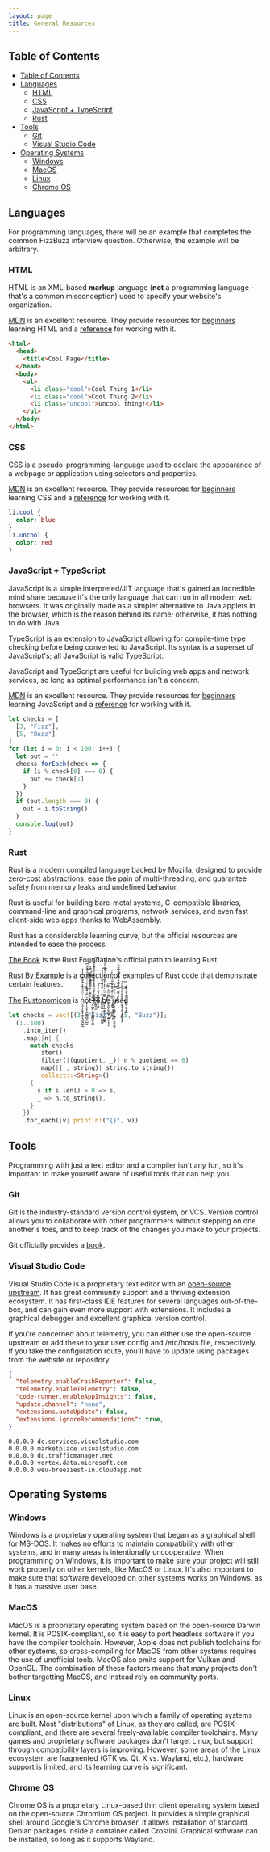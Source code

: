 ```yaml
---
layout: page
title: General Resources
---
```


## Table of Contents
- [Table of Contents](#table-of-contents)
- [Languages](#languages)
  - [HTML](#html)
  - [CSS](#css)
  - [JavaScript + TypeScript](#javascript--typescript)
  - [Rust](#rust)
- [Tools](#tools)
  - [Git](#git)
  - [Visual Studio Code](#visual-studio-code)
- [Operating Systems](#operating-systems)
  - [Windows](#windows)
  - [MacOS](#macos)
  - [Linux](#linux)
  - [Chrome OS](#chrome-os)

## Languages

For programming languages, there will be an example that completes the common FizzBuzz interview question. Otherwise, the example will be arbitrary.

### HTML

HTML is an XML-based **markup** language (**not** a programming language - that's a common misconception) used to specify your website's organization.

[MDN](https://developer.mozilla.org/) is an excellent resource. They provide resources for [beginners](https://developer.mozilla.org/en-US/docs/Learn) learning HTML and a [reference](https://developer.mozilla.org/en-US/docs/Web/HTML) for working with it.

```html
<html>
  <head>
    <title>Cool Page</title>
  </head>
  <body>
    <ul>
      <li class="cool">Cool Thing 1</li>
      <li class="cool">Cool Thing 2</li>
      <li class="uncool">Uncool thing!</li>
    </ul>
  </body>
</html>
```

### CSS

CSS is a pseudo-programming-language used to declare the appearance of a webpage or application using selectors and properties.

[MDN](https://developer.mozilla.org/) is an excellent resource. They provide resources for [beginners](https://developer.mozilla.org/en-US/docs/Learn) learning CSS and a [reference](https://developer.mozilla.org/en-US/docs/Web/CSS) for working with it.

```css
li.cool {
  color: blue
}
li.uncool {
  color: red
}
```

### JavaScript + TypeScript

JavaScript is a simple interpreted/JIT language that's gained an incredible mind share because it's the only language that can run in all modern web browsers. It was originally made as a simpler alternative to Java applets in the browser, which is the reason behind its name; otherwise, it has nothing to do with Java.

TypeScript is an extension to JavaScript allowing for compile-time type checking before being converted to JavaScript. Its syntax is a superset of JavaScript's; all JavaScript is valid TypeScript.

JavaScript and TypeScript are useful for building web apps and network services, so long as optimal performance isn't a concern.

[MDN](https://developer.mozilla.org/) is an excellent resource. They provide resources for [beginners](https://developer.mozilla.org/en-US/docs/Learn) learning JavaScript and a [reference](https://developer.mozilla.org/en-US/docs/Web/JavaScript) for working with it.

```javascript
let checks = [
  [3, "Fizz"],
  [5, "Buzz"]
]
for (let i = 0; i < 100; i++) {
  let out = ''
  checks.forEach(check => {
    if (i % check[0] === 0) {
      out += check[1]
    }
  })
  if (out.length === 0) {
    out = i.toString()
  }
  console.log(out)
}
```

### Rust

Rust is a modern compiled language backed by Mozilla, designed to provide zero-cost abstractions, ease the pain of multi-threading, and guarantee safety from memory leaks and undefined behavior.

Rust is useful for building bare-metal systems, C-compatible libraries, command-line and graphical programs, network services, and even fast client-side web apps thanks to WebAssembly.

Rust has a considerable learning curve, but the official resources are intended to ease the process.

[The Book](https://doc.rust-lang.org/stable/book/) is the Rust Foundation's official path to learning Rust.

[Rust By Example](https://doc.rust-lang.org/stable/rust-by-example/) is a collection of examples of Rust code that demonstrate certain features.

[The Rustonomicon](https://doc.rust-lang.org/nomicon/) is n̮͉̠̥̦̥͙̣̪̗͉͚͈̺̟̲ͥͭ̈ͩ̉̂ͯ͒̌̏̐̎͑̓̀͘͜͟͟ͅo̟̦̖͈̞̹̫̰̲̮̺̠͍̺̮ͮ̿͗̐̾ͭ͒ͨͭ̒̎͐ͣ͊̈̓͆̚͘͝t͛̍͌ͥ̐̀̔ͤ̌̂͒̐ͥ͆͊͐͏̙̬̦͔̪̭͍̰̦̕ ̴̶̡̥̪̭̩̹͈̬̲̺͇̮̝̘͇͆͊̀̍ͥ̀̊̒ͨͫͣ̈́ͥ͑ͦ̃͢tͯͪ͛̋̈́̑̎͑ͯͦͥͮͭͭ͛͐͒ͮ́͡҉̶̨̲̼̦̼o͆͂ͨ̽̌͑̍̊̚͏̠̰͙̺̲̦̦̭̤͡ ̸̨̛͈̮̺̜̝̗͕͈̮̜͚̯̰̦ͭ̏̒ͬ̍̑ͦ̌ͤ͋̀͐͒͑́͠b̸̸̳͕̩͚͕̳͉̩̼̺̰̱̭͊͆ͦ̆ͥ͐̓̇̽̆ͬ͛ͣͩ̽̎͐ͣͣ̀͡e̷̥̯̯̮̦̬̲͚͓̲̰͍͎͎̜͕̿ͮͫͪ͑͌͠ ̢̱͇̙̦̯̺̘̙̜̙̆̅ͥ̌̒̐̃̌ͯ̃ͧ͗ͪ̒́̕ͅu̵̸̴̪͓̭̜̭̻̝̜̜̻̥͕̬̬̲̫̥ͥ͗ͯ̈̄ͤ͗ͮ͜͜sͦ̽̌̃̽̓ͧ̓́ͮͧ̅̒̑̐͆̐͆͏̞̖̻̯̀ͅē̶̮͈̖̥̩̭̘͕̪̻͓̗̙̊̓ͤͣ̆͐ͦ́͜͟͠d̨ͨͭ̾̇͊̕͏͎̫̹̮̰̺̪̹̮̟͙̻́͘

```rust
let checks = vec![(3, "Fizz"), (5, "Buzz")];
  (1..100)
    .into_iter()
    .map(|n| {
      match checks
        .iter()
        .filter(|(quotient, _)| n % quotient == 0)
        .map(|(_, string)| string.to_string())
        .collect::<String>()
      {
        s if s.len() > 0 => s,
        _ => n.to_string(),
      }
    })
    .for_each(|v| println!("{}", v))
```

## Tools

Programming with just a text editor and a compiler isn't any fun, so it's important to make yourself aware of useful tools that can help you.

### Git

Git is the industry-standard version control system, or VCS. Version control allows you to collaborate with other programmers without stepping on one another's toes, and to keep track of the changes you make to your projects.

Git officially provides a [book](https://git-scm.com/book/en/v2).

### Visual Studio Code

Visual Studio Code is a proprietary text editor with an [open-source upstream](https://github.com/microsoft/vscode). It has great community support and a thriving extension ecosystem. It has first-class IDE features for several languages out-of-the-box, and can gain even more support with extensions. It includes a graphical debugger and excellent graphical version control.

If you're concerned about telemetry, you can either use the open-source upstream or add these to your user config and /etc/hosts file, respectively. If you take the configuration route, you'll have to update using packages from the website or repository.

```json
{
  "telemetry.enableCrashReporter": false,
  "telemetry.enableTelemetry": false,
  "code-runner.enableAppInsights": false,
  "update.channel": "none",
  "extensions.autoUpdate": false,
  "extensions.ignoreRecommendations": true,
}
```

```hosts
0.0.0.0 dc.services.visualstudio.com
0.0.0.0 marketplace.visualstudio.com
0.0.0.0 dc.trafficmanager.net
0.0.0.0 vortex.data.microsoft.com
0.0.0.0 weu-breeziest-in.cloudapp.net
```

## Operating Systems

### Windows

Windows is a proprietary operating system that began as a graphical shell for MS-DOS. It makes no efforts to maintain compatibility with other systems, and in many areas is intentionally uncooperative. When programming on Windows, it is important to make sure your project will still work properly on other kernels, like MacOS or Linux. It's also important to make sure that software developed on other systems works on Windows, as it has a massive user base.

### MacOS

MacOS is a proprietary operating system based on the open-source Darwin kernel. It is POSIX-compliant, so it is easy to port headless software if you have the compiler toolchain. However, Apple does not publish toolchains for other systems, so cross-compiling for MacOS from other systems requires the use of unofficial tools. MacOS also omits support for Vulkan and OpenGL. The combination of these factors means that many projects don't bother targetting MacOS, and instead rely on community ports.

### Linux

Linux is an open-source kernel upon which a family of operating systems are built. Most "distributions" of Linux, as they are called, are POSIX-compliant, and there are several freely-available compiler toolchains. Many games and proprietary software packages don't target Linux, but support through compatibility layers is improving. However, some areas of the Linux ecosystem are fragmented (GTK vs. Qt, X vs. Wayland, etc.), hardware support is limited, and its learning curve is significant.

### Chrome OS

Chrome OS is a proprietary Linux-based thin client operating system based on the open-source Chromium OS project. It provides a simple graphical shell around Google's Chrome browser. It allows installation of standard Debian packages inside a container called Crostini. Graphical software can be installed, so long as it supports Wayland.
